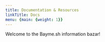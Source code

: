 ```yaml
---
title: Documentation & Resources
linkTitle: Docs
menu: {main: {weight: 1}}
---
```


Welcome to the Bayme.sh information bazar!
